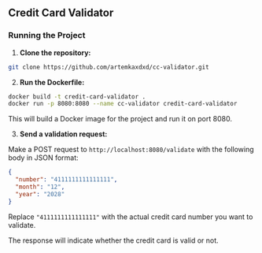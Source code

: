 ## Credit Card Validator

### Running the Project

1. **Clone the repository:**

```bash
git clone https://github.com/artemkaxdxd/cc-validator.git
```

2. **Run the Dockerfile:**

```bash
docker build -t credit-card-validator .
docker run -p 8080:8080 --name cc-validator credit-card-validator
```

This will build a Docker image for the project and run it on port 8080.

3. **Send a validation request:**

Make a POST request to `http://localhost:8080/validate` with the following body in JSON format:

```json
{
  "number": "4111111111111111",
  "month": "12",
  "year": "2028"
}
```

Replace `"4111111111111111"` with the actual credit card number you want to validate.

The response will indicate whether the credit card is valid or not.